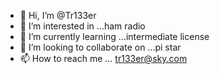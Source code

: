 - 👋 Hi, I’m @Tr133er
- 👀 I’m interested in ...ham radio
- 🌱 I’m currently learning ...intermediate license 
- 💞️ I’m looking to collaborate on ...pi star
- 📫 How to reach me ... tr133er@sky.com 

<!---
Tr133er/Tr133er is a ✨ special ✨ repository because its `README.md` (this file) appears on your GitHub profile.
You can click the Preview link to take a look at your changes.
--->
